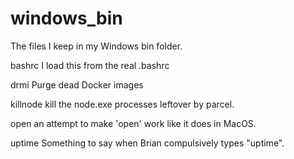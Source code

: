# windows_bin
The files I keep in my Windows bin folder.

bashrc    I load this from the real .bashrc

drmi	  Purge dead Docker images

killnode  kill the node.exe processes leftover by parcel.

open      an attempt to make 'open' work like it does in MacOS.

uptime	  Something to say when Brian compulsively types "uptime".

